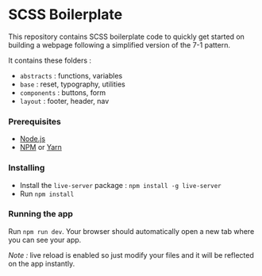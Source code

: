 # SCSS Boilerplate

This repository contains SCSS boilerplate code to quickly get started on building a webpage following a simplified version of the 7-1 pattern.

It contains these folders : 

- `abstracts` : functions, variables
- `base` : reset, typography, utilities
- `components` : buttons, form
- `layout` : footer, header, nav

### Prerequisites

* [Node.js](https://nodejs.org/en/)
* [NPM](https://www.npmjs.com/) or [Yarn](https://yarnpkg.com/lang/en/)

### Installing

- Install the `live-server` package : `npm install -g live-server`
- Run `npm install`

### Running the app

Run `npm run dev`. Your browser should automatically open a new tab where you can see your app. 

*Note :* live reload is enabled so just modify your files and it will be reflected on the app instantly.


